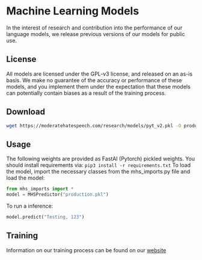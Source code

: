 # Machine Learning Models
In the interest of research and contribution into the performance of our language models, we release previous versions of our models for public use.

## License
All models are licensed under the GPL-v3 license, and released on an as-is basis. We make no guarantee of the accuracy or performance of these models, and you implement them under the expectation that these models can potentially contain biases as a result of the training process.

## Download

```bash
wget https://moderatehatespeech.com/research/models/pyt_v2.pkl -O production.pkl
```

## Usage
The following weights are provided as FastAI (Pytorch) pickled weights. You should install requirements via:
```pip3 install -r requirements.txt``` 
To load the model, import the necessary classes from the mhs_imports.py file and load the model:
```python
from mhs_imports import *
model = MHSPredictor("production.pkl")
```

To run a inference:

```python
model.predict("Testing, 123")
```

## Training
Information on our training process can be found on our [website](https://moderatehatespeech.com/framework/)

